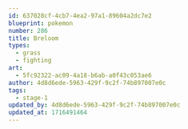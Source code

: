 ```yaml
---
id: 637028cf-4cb7-4ea2-97a1-89604a2dc7e2
blueprint: pokemon
number: 286
title: Breloom
types:
  - grass
  - fighting
art:
  - 5fc92322-ac09-4a18-b6ab-a0f43c053ae6
author: 4d8d6ede-5963-429f-9c2f-74b897007e0c
tags:
  - stage-1
updated_by: 4d8d6ede-5963-429f-9c2f-74b897007e0c
updated_at: 1716491464
---
```

